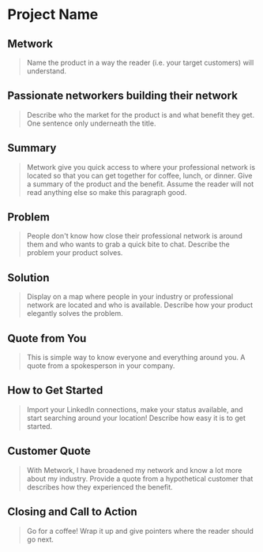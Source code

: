 # Project Name #

<!-- 
> This material was originally posted [here](http://www.quora.com/What-is-Amazons-approach-to-product-development-and-product-management). It is reproduced here for posterities sake.

There is an approach called "working backwards" that is widely used at Amazon. They work backwards from the customer, rather than starting with an idea for a product and trying to bolt customers onto it. While working backwards can be applied to any specific product decision, using this approach is especially important when developing new products or features.

For new initiatives a product manager typically starts by writing an internal press release announcing the finished product. The target audience for the press release is the new/updated product's customers, which can be retail customers or internal users of a tool or technology. Internal press releases are centered around the customer problem, how current solutions (internal or external) fail, and how the new product will blow away existing solutions.

If the benefits listed don't sound very interesting or exciting to customers, then perhaps they're not (and shouldn't be built). Instead, the product manager should keep iterating on the press release until they've come up with benefits that actually sound like benefits. Iterating on a press release is a lot less expensive than iterating on the product itself (and quicker!).

If the press release is more than a page and a half, it is probably too long. Keep it simple. 3-4 sentences for most paragraphs. Cut out the fat. Don't make it into a spec. You can accompany the press release with a FAQ that answers all of the other business or execution questions so the press release can stay focused on what the customer gets. My rule of thumb is that if the press release is hard to write, then the product is probably going to suck. Keep working at it until the outline for each paragraph flows. 

Oh, and I also like to write press-releases in what I call "Oprah-speak" for mainstream consumer products. Imagine you're sitting on Oprah's couch and have just explained the product to her, and then you listen as she explains it to her audience. That's "Oprah-speak", not "Geek-speak".

Once the project moves into development, the press release can be used as a touchstone; a guiding light. The product team can ask themselves, "Are we building what is in the press release?" If they find they're spending time building things that aren't in the press release (overbuilding), they need to ask themselves why. This keeps product development focused on achieving the customer benefits and not building extraneous stuff that takes longer to build, takes resources to maintain, and doesn't provide real customer benefit (at least not enough to warrant inclusion in the press release).
 -->
 
## Metwork ##
  > Name the product in a way the reader (i.e. your target customers) will understand.

## Passionate networkers building their network ##
  > Describe who the market for the product is and what benefit they get. One sentence only underneath the title.

## Summary ##
  > Metwork give you quick access to where your professional network is located so that you can get together for coffee, lunch, or dinner.
  > Give a summary of the product and the benefit. Assume the reader will not read anything else so make this paragraph good.

## Problem ##
  > People don't know how close their professional network is around them and who wants to grab a quick bite to chat.
  > Describe the problem your product solves.

## Solution ##
  > Display on a map where people in your industry or professional network are located and who is available.
  > Describe how your product elegantly solves the problem.

## Quote from You ##
  > This is simple way to know everyone and everything around you.
  > A quote from a spokesperson in your company.

## How to Get Started ##
  > Import your LinkedIn connections, make your status available, and start searching around your location!
  > Describe how easy it is to get started.

## Customer Quote ##
  > With Metwork, I have broadened my network and know a lot more about my industry.
  > Provide a quote from a hypothetical customer that describes how they experienced the benefit.

## Closing and Call to Action ##
  > Go for a coffee!
  > Wrap it up and give pointers where the reader should go next.
